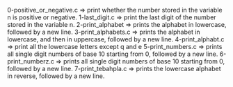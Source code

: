 0-positive_or_negative.c => print whether the number stored in the variable n is positive or negative.
1-last_digit.c =>  print the last digit of the number stored in the variable n.
2-print_alphabet =>  prints the alphabet in lowercase, followed by a new line.
3-print_alphabets.c => prints the alphabet in lowercase, and then in uppercase, followed by a new line.
4-print_alphabt.c => print all the lowercase letters except q and e
5-print_numbers.c => prints all single digit numbers of base 10 starting from 0, followed by a new line.
6-print_numberz.c => prints all single digit numbers of base 10 starting from 0, followed by a new line.
7-print_tebahpla.c => prints the lowercase alphabet in reverse, followed by a new line.

